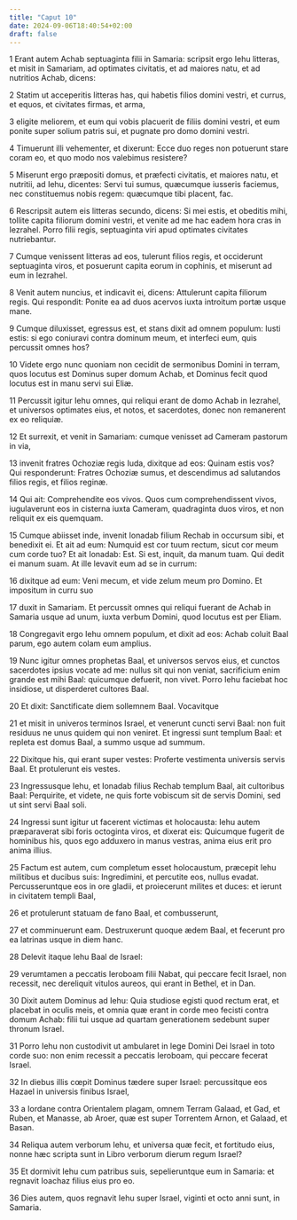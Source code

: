 ```yaml
---
title: "Caput 10"
date: 2024-09-06T18:40:54+02:00
draft: false
---
```




1 Erant autem Achab septuaginta filii in Samaria: scripsit ergo Iehu litteras, et misit in Samariam, ad optimates civitatis, et ad maiores natu, et ad nutritios Achab, dicens:

2 Statim ut acceperitis litteras has, qui habetis filios domini vestri, et currus, et equos, et civitates firmas, et arma,

3 eligite meliorem, et eum qui vobis placuerit de filiis domini vestri, et eum ponite super solium patris sui, et pugnate pro domo domini vestri.

4 Timuerunt illi vehementer, et dixerunt: Ecce duo reges non potuerunt stare coram eo, et quo modo nos valebimus resistere?

5 Miserunt ergo præpositi domus, et præfecti civitatis, et maiores natu, et nutritii, ad Iehu, dicentes: Servi tui sumus, quæcumque iusseris faciemus, nec constituemus nobis regem: quæcumque tibi placent, fac.

6 Rescripsit autem eis litteras secundo, dicens: Si mei estis, et obeditis mihi, tollite capita filiorum domini vestri, et venite ad me hac eadem hora cras in Iezrahel. Porro filii regis, septuaginta viri apud optimates civitates nutriebantur.

7 Cumque venissent litteras ad eos, tulerunt filios regis, et occiderunt septuaginta viros, et posuerunt capita eorum in cophinis, et miserunt ad eum in Iezrahel.

8 Venit autem nuncius, et indicavit ei, dicens: Attulerunt capita filiorum regis. Qui respondit: Ponite ea ad duos acervos iuxta introitum portæ usque mane.

9 Cumque diluxisset, egressus est, et stans dixit ad omnem populum: Iusti estis: si ego coniuravi contra dominum meum, et interfeci eum, quis percussit omnes hos?

10 Videte ergo nunc quoniam non cecidit de sermonibus Domini in terram, quos locutus est Dominus super domum Achab, et Dominus fecit quod locutus est in manu servi sui Eliæ.

11 Percussit igitur Iehu omnes, qui reliqui erant de domo Achab in Iezrahel, et universos optimates eius, et notos, et sacerdotes, donec non remanerent ex eo reliquiæ.

12 Et surrexit, et venit in Samariam: cumque venisset ad Cameram pastorum in via,

13 invenit fratres Ochoziæ regis Iuda, dixitque ad eos: Quinam estis vos? Qui responderunt: Fratres Ochoziæ sumus, et descendimus ad salutandos filios regis, et filios reginæ.

14 Qui ait: Comprehendite eos vivos. Quos cum comprehendissent vivos, iugulaverunt eos in cisterna iuxta Cameram, quadraginta duos viros, et non reliquit ex eis quemquam.

15 Cumque abiisset inde, invenit Ionadab filium Rechab in occursum sibi, et benedixit ei. Et ait ad eum: Numquid est cor tuum rectum, sicut cor meum cum corde tuo? Et ait Ionadab: Est. Si est, inquit, da manum tuam. Qui dedit ei manum suam. At ille levavit eum ad se in currum:

16 dixitque ad eum: Veni mecum, et vide zelum meum pro Domino. Et impositum in curru suo

17 duxit in Samariam. Et percussit omnes qui reliqui fuerant de Achab in Samaria usque ad unum, iuxta verbum Domini, quod locutus est per Eliam.

18 Congregavit ergo Iehu omnem populum, et dixit ad eos: Achab coluit Baal parum, ego autem colam eum amplius.

19 Nunc igitur omnes prophetas Baal, et universos servos eius, et cunctos sacerdotes ipsius vocate ad me: nullus sit qui non veniat, sacrificium enim grande est mihi Baal: quicumque defuerit, non vivet. Porro Iehu faciebat hoc insidiose, ut disperderet cultores Baal.

20 Et dixit: Sanctificate diem sollemnem Baal. Vocavitque

21 et misit in univeros terminos Israel, et venerunt cuncti servi Baal: non fuit residuus ne unus quidem qui non veniret. Et ingressi sunt templum Baal: et repleta est domus Baal, a summo usque ad summum.

22 Dixitque his, qui erant super vestes: Proferte vestimenta universis servis Baal. Et protulerunt eis vestes.

23 Ingressusque Iehu, et Ionadab filius Rechab templum Baal, ait cultoribus Baal: Perquirite, et videte, ne quis forte vobiscum sit de servis Domini, sed ut sint servi Baal soli.

24 Ingressi sunt igitur ut facerent victimas et holocausta: Iehu autem præparaverat sibi foris octoginta viros, et dixerat eis: Quicumque fugerit de hominibus his, quos ego adduxero in manus vestras, anima eius erit pro anima illius.

25 Factum est autem, cum completum esset holocaustum, præcepit Iehu militibus et ducibus suis: Ingredimini, et percutite eos, nullus evadat. Percusseruntque eos in ore gladii, et proiecerunt milites et duces: et ierunt in civitatem templi Baal,

26 et protulerunt statuam de fano Baal, et combusserunt,

27 et comminuerunt eam. Destruxerunt quoque ædem Baal, et fecerunt pro ea latrinas usque in diem hanc.

28 Delevit itaque Iehu Baal de Israel:

29 verumtamen a peccatis Ieroboam filii Nabat, qui peccare fecit Israel, non recessit, nec dereliquit vitulos aureos, qui erant in Bethel, et in Dan.

30 Dixit autem Dominus ad Iehu: Quia studiose egisti quod rectum erat, et placebat in oculis meis, et omnia quæ erant in corde meo fecisti contra domum Achab: filii tui usque ad quartam generationem sedebunt super thronum Israel.

31 Porro Iehu non custodivit ut ambularet in lege Domini Dei Israel in toto corde suo: non enim recessit a peccatis Ieroboam, qui peccare fecerat Israel.

32 In diebus illis cœpit Dominus tædere super Israel: percussitque eos Hazael in universis finibus Israel,

33 a Iordane contra Orientalem plagam, omnem Terram Galaad, et Gad, et Ruben, et Manasse, ab Aroer, quæ est super Torrentem Arnon, et Galaad, et Basan.

34 Reliqua autem verborum Iehu, et universa quæ fecit, et fortitudo eius, nonne hæc scripta sunt in Libro verborum dierum regum Israel?

35 Et dormivit Iehu cum patribus suis, sepelieruntque eum in Samaria: et regnavit Ioachaz filius eius pro eo.

36 Dies autem, quos regnavit Iehu super Israel, viginti et octo anni sunt, in Samaria.

